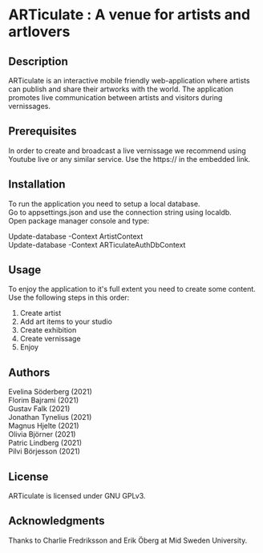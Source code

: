 # ARTiculate : A venue for artists and artlovers

## Description
ARTiculate is an interactive mobile friendly web-application where artists can publish and share their artworks with the world. The application promotes live communication between artists and visitors during vernissages.   

## Prerequisites
In order to create and broadcast a live vernissage we recommend using Youtube live or any similar service. Use the https:// in the embedded link.

## Installation
To run the application you need to setup a local database.<br>
Go to appsettings.json and use the connection string using localdb.<br>
Open package manager console and type:

Update-database -Context ArtistContext <br>
Update-database -Context ARTiculateAuthDbContext

## Usage
To enjoy the application to it's full extent you need to create some content. Use the following steps in this order:

1. Create artist<br>
2. Add art items to your studio<br> 
2. Create exhibition<br>
3. Create vernissage<br>
4. Enjoy

## Authors
Evelina Söderberg (2021)<br>
Florim Bajrami (2021)<br>
Gustav Falk (2021)<br>
Jonathan Tynelius (2021)<br>
Magnus Hjelte (2021)<br>
Olivia Björner (2021)<br>
Patric Lindberg (2021)<br>
Pilvi Börjesson (2021)

## License
ARTiculate is licensed under GNU GPLv3.

## Acknowledgments
Thanks to Charlie Fredriksson and Erik Öberg at Mid Sweden University.
